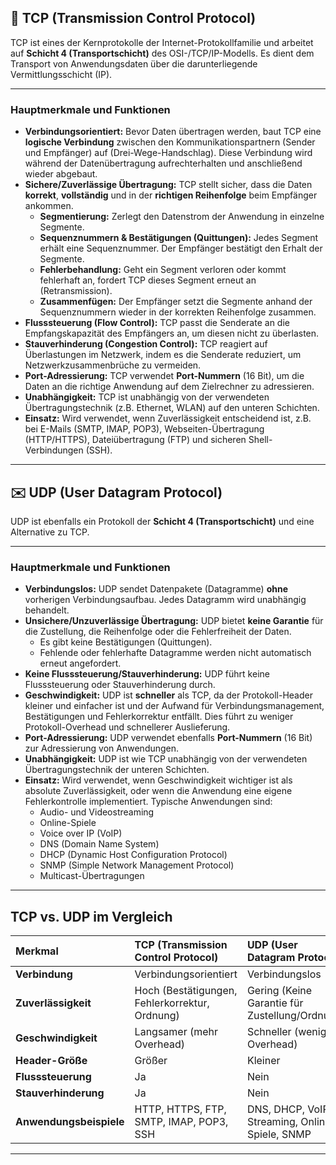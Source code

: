 
## 📨 TCP (Transmission Control Protocol)

TCP ist eines der Kernprotokolle der Internet-Protokollfamilie und arbeitet auf **Schicht 4 (Transportschicht)** des OSI-/TCP/IP-Modells. Es dient dem Transport von Anwendungsdaten über die darunterliegende Vermittlungsschicht (IP).

---

### Hauptmerkmale und Funktionen

* **Verbindungsorientiert:** Bevor Daten übertragen werden, baut TCP eine **logische Verbindung** zwischen den Kommunikationspartnern (Sender und Empfänger) auf (Drei-Wege-Handschlag). Diese Verbindung wird während der Datenübertragung aufrechterhalten und anschließend wieder abgebaut.
* **Sichere/Zuverlässige Übertragung:** TCP stellt sicher, dass die Daten **korrekt**, **vollständig** und in der **richtigen Reihenfolge** beim Empfänger ankommen.
    * **Segmentierung:** Zerlegt den Datenstrom der Anwendung in einzelne Segmente.
    * **Sequenznummern & Bestätigungen (Quittungen):** Jedes Segment erhält eine Sequenznummer. Der Empfänger bestätigt den Erhalt der Segmente.
    * **Fehlerbehandlung:** Geht ein Segment verloren oder kommt fehlerhaft an, fordert TCP dieses Segment erneut an (Retransmission).
    * **Zusammenfügen:** Der Empfänger setzt die Segmente anhand der Sequenznummern wieder in der korrekten Reihenfolge zusammen.
* **Flusssteuerung (Flow Control):** TCP passt die Senderate an die Empfangskapazität des Empfängers an, um diesen nicht zu überlasten.
* **Stauverhinderung (Congestion Control):** TCP reagiert auf Überlastungen im Netzwerk, indem es die Senderate reduziert, um Netzwerkzusammenbrüche zu vermeiden.
* **Port-Adressierung:** TCP verwendet **Port-Nummern** (16 Bit), um die Daten an die richtige Anwendung auf dem Zielrechner zu adressieren.
* **Unabhängigkeit:** TCP ist unabhängig von der verwendeten Übertragungstechnik (z.B. Ethernet, WLAN) auf den unteren Schichten.
* **Einsatz:** Wird verwendet, wenn Zuverlässigkeit entscheidend ist, z.B. bei E-Mails (SMTP, IMAP, POP3), Webseiten-Übertragung (HTTP/HTTPS), Dateiübertragung (FTP) und sicheren Shell-Verbindungen (SSH).

---

## ✉️ UDP (User Datagram Protocol)

UDP ist ebenfalls ein Protokoll der **Schicht 4 (Transportschicht)** und eine Alternative zu TCP.

---

### Hauptmerkmale und Funktionen

* **Verbindungslos:** UDP sendet Datenpakete (Datagramme) **ohne** vorherigen Verbindungsaufbau. Jedes Datagramm wird unabhängig behandelt.
* **Unsichere/Unzuverlässige Übertragung:** UDP bietet **keine Garantie** für die Zustellung, die Reihenfolge oder die Fehlerfreiheit der Daten.
    * Es gibt keine Bestätigungen (Quittungen).
    * Fehlende oder fehlerhafte Datagramme werden nicht automatisch erneut angefordert.
* **Keine Flusssteuerung/Stauverhinderung:** UDP führt keine Flusssteuerung oder Stauverhinderung durch.
* **Geschwindigkeit:** UDP ist **schneller** als TCP, da der Protokoll-Header kleiner und einfacher ist und der Aufwand für Verbindungsmanagement, Bestätigungen und Fehlerkorrektur entfällt. Dies führt zu weniger Protokoll-Overhead und schnellerer Auslieferung.
* **Port-Adressierung:** UDP verwendet ebenfalls **Port-Nummern** (16 Bit) zur Adressierung von Anwendungen.
* **Unabhängigkeit:** UDP ist wie TCP unabhängig von der verwendeten Übertragungstechnik der unteren Schichten.
* **Einsatz:** Wird verwendet, wenn Geschwindigkeit wichtiger ist als absolute Zuverlässigkeit, oder wenn die Anwendung eine eigene Fehlerkontrolle implementiert. Typische Anwendungen sind:
    * Audio- und Videostreaming
    * Online-Spiele
    * Voice over IP (VoIP)
    * DNS (Domain Name System)
    * DHCP (Dynamic Host Configuration Protocol)
    * SNMP (Simple Network Management Protocol)
    * Multicast-Übertragungen

---

## TCP vs. UDP im Vergleich

| Merkmal                   | TCP (Transmission Control Protocol)             | UDP (User Datagram Protocol)                     |
| :------------------------ | :---------------------------------------------- | :----------------------------------------------- |
| **Verbindung** | Verbindungsorientiert                           | Verbindungslos                                   |
| **Zuverlässigkeit** | Hoch (Bestätigungen, Fehlerkorrektur, Ordnung) | Gering (Keine Garantie für Zustellung/Ordnung) |
| **Geschwindigkeit** | Langsamer (mehr Overhead)                       | Schneller (weniger Overhead)                   |
| **Header-Größe** | Größer                                          | Kleiner                                          |
| **Flusssteuerung** | Ja                                              | Nein                                             |
| **Stauverhinderung** | Ja                                              | Nein                                             |
| **Anwendungsbeispiele** | HTTP, HTTPS, FTP, SMTP, IMAP, POP3, SSH       | DNS, DHCP, VoIP, Streaming, Online-Spiele, SNMP |

***
